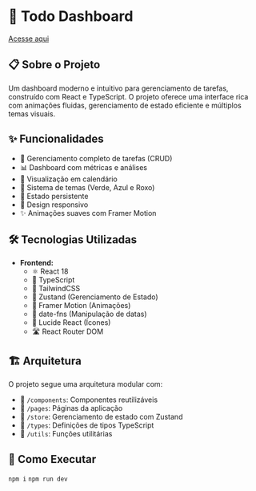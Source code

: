 # 🚀 Todo Dashboard

[Acesse aqui](https://lucasmarujo.github.io/todo-list-app/)

## 📋 Sobre o Projeto

Um dashboard moderno e intuitivo para gerenciamento de tarefas, construído com React e TypeScript. O projeto oferece uma interface rica com animações fluidas, gerenciamento de estado eficiente e múltiplos temas visuais.

## ✨ Funcionalidades

- 📝 Gerenciamento completo de tarefas (CRUD)
- 📊 Dashboard com métricas e análises
- 📅 Visualização em calendário
- 🎨 Sistema de temas (Verde, Azul e Roxo)
- 🔄 Estado persistente
- 📱 Design responsivo
- ✨ Animações suaves com Framer Motion

## 🛠️ Tecnologias Utilizadas

- **Frontend:**
  - ⚛️ React 18
  - 📘 TypeScript
  - 🎨 TailwindCSS
  - 🔄 Zustand (Gerenciamento de Estado)
  - 💫 Framer Motion (Animações)
  - 📅 date-fns (Manipulação de datas)
  - 🎯 Lucide React (Ícones)
  - 🛣️ React Router DOM

## 🏗️ Arquitetura

O projeto segue uma arquitetura modular com:

- 📂 `/components`: Componentes reutilizáveis
- 📂 `/pages`: Páginas da aplicação
- 📂 `/store`: Gerenciamento de estado com Zustand
- 📂 `/types`: Definições de tipos TypeScript
- 📂 `/utils`: Funções utilitárias

## 🚀 Como Executar

`npm i`
`npm run dev`
